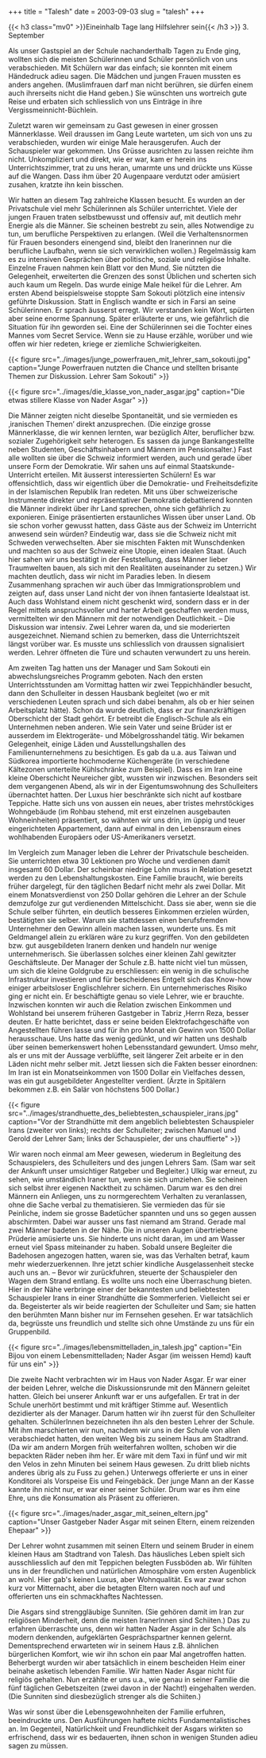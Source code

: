 +++
title = "Talesh"
date = 2003-09-03
slug = "talesh"
+++

{{< h3 class="mv0" >}}Eineinhalb Tage lang Hilfslehrer sein{{< /h3 >}}
3\. September

Als unser Gastspiel an der Schule nachanderthalb Tagen zu Ende ging, wollten sich die meisten Schülerinnen und Schüler persönlich von uns verabschieden. Mit Schülern war das einfach; sie konnten mit einem Händedruck adieu sagen. Die Mädchen und jungen Frauen mussten es anders angehen. (Muslimfrauen darf man nicht berühren, sie dürfen einem auch ihrerseits nicht die Hand geben.) Sie wünschten uns wortreich gute Reise und erbaten sich schliesslich von uns Einträge in ihre Vergissmeinnicht-Büchlein.

Zuletzt waren wir gemeinsam zu Gast gewesen in einer grossen Männerklasse. Weil draussen im Gang Leute warteten, um sich von uns zu verabschieden, wurden wir einige Male herausgerufen. Auch der Schauspieler war gekommen. Uns Grüsse ausrichten zu lassen reichte ihm nicht. Unkompliziert und direkt, wie er war, kam er herein ins Unterrichtszimmer, trat zu uns heran, umarmte uns und drückte uns Küsse auf die Wangen. Dass ihm über 20 Augenpaare verdutzt oder amüsiert zusahen, kratzte ihn kein bisschen.

Wir hatten an diesem Tag zahlreiche Klassen besucht. Es wurden an der Privatschule viel mehr Schülerinnen als Schüler unterrichtet. Viele der jungen Frauen traten selbstbewusst und offensiv auf, mit deutlich mehr Energie als die Männer. Sie scheinen bestrebt zu sein, alles Notwendige zu tun, um berufliche Perspektiven zu erlangen. (Weil die Verhaltensnormen für Frauen besonders einengend sind, bleibt den Iranerinnen nur die berufliche Laufbahn, wenn sie sich verwirklichen wollen.) Regelmässig kam es zu intensiven Gesprächen über politische, soziale und religiöse Inhalte. Einzelne Frauen nahmen kein Blatt vor den Mund. Sie nützten die Gelegenheit, erweiterten die Grenzen des sonst Üblichen und scherten sich auch kaum um Regeln. Das wurde einige Male heikel für die Lehrer. Am ersten Abend beispielsweise stoppte Sam Sokouti plötzlich eine intensiv geführte Diskussion. Statt in Englisch wandte er sich in Farsi an seine Schülerinnen. Er sprach äusserst erregt. Wir verstanden kein Wort, spürten aber seine enorme Spannung. Später erläuterte er uns, wie gefährlich die Situation für ihn geworden sei. Eine der Schülerinnen sei die Tochter eines Mannes vom Secret Service. Wenn sie zu Hause erzähle, worüber und wie offen wir hier redeten, kriege er ziemliche Schwierigkeiten.

{{< figure src="../images/junge_powerfrauen_mit_lehrer_sam_sokouti.jpg" caption="Junge Powerfrauen nutzten die Chance und stellten brisante Themen zur Diskussion. Lehrer Sam Sokouti" >}}

{{< figure src="../images/die_klasse_von_nader_asgar.jpg" caption="Die etwas stillere Klasse von Nader Asgar" >}}

Die Männer zeigten nicht dieselbe Spontaneität, und sie vermieden es ‚iranischen Themen’ direkt anzusprechen. (Die einzige grosse Männerklasse, die wir kennen lernten, war bezüglich Alter, beruflicher bzw. sozialer Zugehörigkeit sehr heterogen. Es sassen da junge Bankangestellte neben Studenten, Geschäftsinhabern und Männern im Pensionsalter.) Fast alle wollten sie über die Schweiz informiert werden, auch und gerade über unsere Form der Demokratie. Wir sahen uns auf einmal Staatskunde-Unterricht erteilen. Mit äusserst interessierten Schülern! Es war offensichtlich, dass wir eigentlich über die Demokratie- und Freiheitsdefizite in der Islamischen Republik Iran redeten. Mit uns über schweizerische Instrumente direkter und repräsentativer Demokratie debattierend konnten die Männer indirekt über ihr Land sprechen, ohne sich gefährlich zu exponieren. Einige präsentierten erstaunliches Wissen über unser Land. Ob sie schon vorher gewusst hatten, dass Gäste aus der Schweiz im Unterricht anwesend sein würden? Eindeutig war, dass sie die Schweiz nicht mit Schweden verwechselten. Aber sie mischten Fakten mit Wunschdenken und machten so aus der Schweiz eine Utopie, einen idealen Staat. (Auch hier sahen wir uns bestätigt in der Feststellung, dass Männer lieber Traumwelten bauen, als sich mit den Realitäten auseinander zu setzen.) Wir machten deutlich, dass wir nicht im Paradies leben. In diesem Zusammenhang sprachen wir auch über das Immigrationsproblem und zeigten auf, dass unser Land nicht der von ihnen fantasierte Idealstaat ist. Auch dass Wohlstand einem nicht geschenkt wird, sondern dass er in der Regel mittels anspruchsvoller und harter Arbeit geschaffen werden muss, vermittelten wir den Männern mit der notwendigen Deutlichkeit. – Die Diskussion war intensiv. Zwei Lehrer waren da, und sie moderierten ausgezeichnet. Niemand schien zu bemerken, dass die Unterrichtszeit längst vorüber war. Es musste uns schliesslich von draussen signalisiert werden. Lehrer öffneten die Türe und schauten verwundert zu uns herein.

Am zweiten Tag hatten uns der Manager und Sam Sokouti ein abwechslungsreiches Programm geboten. Nach den ersten Unterrichtsstunden am Vormittag hatten wir zwei Teppichhändler besucht, dann den Schulleiter in dessen Hausbank begleitet (wo er mit verschiedenen Leuten sprach und sich dabei benahm, als ob er hier seinen Arbeitsplatz hätte). Schon da wurde deutlich, dass er zur finanzkräftigen Oberschicht der Stadt gehört. Er betreibt die Englisch-Schule als ein Unternehmen neben anderen. Wie sein Vater und seine Brüder ist er ausserdem im Elektrogeräte- und Möbelgrosshandel tätig. Wir bekamen Gelegenheit, einige Läden und Ausstellungshallen des Familienunternehmens zu besichtigen. Es gab da u.a. aus Taiwan und Südkorea importierte hochmoderne Küchengeräte (in verschiedene Kältezonen unterteilte Kühlschränke zum Beispiel). Dass es im Iran eine kleine Oberschicht Neureicher gibt, wussten wir inzwischen. Besonders seit dem vergangenen Abend, als wir in der Eigentumswohnung des Schulleiters übernachtet hatten. Der Luxus hier beschränkte sich nicht auf kostbare Teppiche. Hatte sich uns von aussen ein neues, aber tristes mehrstöckiges Wohngebäude (im Rohbau stehend, mit erst einzelnen ausgebauten Wohneinheiten) präsentiert, so wähnten wir uns drin, im üppig und teuer eingerichteten Appartement, dann auf einmal in den Lebensraum eines wohlhabenden Europäers oder US-Amerikaners versetzt.

Im Vergleich zum Manager leben die Lehrer der Privatschule bescheiden. Sie unterrichten etwa 30 Lektionen pro Woche und verdienen damit insgesamt 60 Dollar. Der scheinbar niedrige Lohn muss in Relation gesetzt werden zu den Lebenshaltungskosten. Eine Familie braucht, wie bereits früher dargelegt, für den täglichen Bedarf nicht mehr als zwei Dollar. Mit einem Monatsverdienst von 250 Dollar gehören die Lehrer an der Schule demzufolge zur gut verdienenden Mittelschicht. Dass sie aber, wenn sie die Schule selber führten, ein deutlich besseres Einkommen erzielen würden, bestätigten sie selber. Warum sie stattdessen einen berufsfremden Unternehmer den Gewinn allein machen lassen, wunderte uns. Es mit Geldmangel allein zu erklären wäre zu kurz gegriffen. Von den gebildeten bzw. gut ausgebildeten Iranern denken und handeln nur wenige unternehmerisch. Sie überlassen solches einer kleinen Zahl gewitzter Geschäftsleute. Der Manager der Schule z.B. hatte nicht viel tun müssen, um sich die kleine Goldgrube zu erschliessen: ein wenig in die schulische Infrastruktur investieren und für bescheidenes Entgelt sich das Know-how einiger arbeitsloser Englischlehrer sichern. Ein unternehmerisches Risiko ging er nicht ein. Er beschäftigte genau so viele Lehrer, wie er brauchte.
Inzwischen konnten wir auch die Relation zwischen Einkommen und Wohlstand bei unserem früheren Gastgeber in Tabriz ,Herrn Reza, besser deuten. Er hatte berichtet, dass er seine beiden Elektrofachgeschäfte von Angestellten führen lasse und für ihn pro Monat ein Gewinn von 1500 Dollar herausschaue. Uns hatte das wenig gedünkt, und wir hatten uns deshalb über seinen bemerkenswert hohen Lebensstandard gewundert. Umso mehr, als er uns mit der Aussage verblüffte, seit längerer Zeit arbeite er in den Läden nicht mehr selber mit. Jetzt liessen sich die Fakten besser einordnen: Im Iran ist ein Monatseinkommen von 1500 Dollar ein Vielfaches dessen, was ein gut ausgebildeter Angestellter verdient. (Ärzte in Spitälern bekommen z.B. ein Salär von höchstens 500 Dollar.)

{{< figure src="../images/strandhuette_des_beliebtesten_schauspieler_irans.jpg" caption="Vor der Strandhütte mit dem angeblich beliebtesten Schauspieler Irans (zweiter von links); rechts der Schulleiter; zwischen Manuel und Gerold der Lehrer Sam; links der Schauspieler, der uns chauffierte" >}}

Wir waren noch einmal am Meer gewesen, wiederum in Begleitung des Schauspielers, des Schulleiters und des jungen Lehrers Sam. (Sam war seit der Ankunft unser umsichtiger Ratgeber und Begleiter.) Ulkig war erneut, zu sehen, wie umständlich Iraner tun, wenn sie sich umziehen. Sie scheinen sich selbst ihrer eigenen Nacktheit zu schämen. Darum war es den drei Männern ein Anliegen, uns zu normgerechtem Verhalten zu veranlassen, ohne die Sache verbal zu thematisieren. Sie vermieden das für sie Peinliche, indem sie grosse Badetücher spannten und uns so gegen aussen abschirmten. Dabei war ausser uns fast niemand am Strand. Gerade mal zwei Männer badeten in der Nähe. Die in unseren Augen übertriebene Prüderie amüsierte uns. Sie hinderte uns nicht daran, im und am Wasser erneut viel Spass miteinander zu haben. Sobald unsere Begleiter die Badehosen angezogen hatten, waren sie, was das Verhalten betraf, kaum mehr wiederzuerkennen. Ihre jetzt schier kindliche Ausgelassenheit stecke auch uns an. – Bevor wir zurückfuhren, steuerte der Schauspieler den Wagen dem Strand entlang. Es wollte uns noch eine Überraschung bieten. Hier in der Nähe verbringe einer der bekanntesten und beliebtesten Schauspieler Irans in einer Strandhütte die Sommerferien. Vielleicht sei er da. Begeisterter als wir beide reagierten der Schulleiter und Sam; sie hatten den berühmten Mann bisher nur im Fernsehen gesehen. Er war tatsächlich da, begrüsste uns freundlich und stellte sich ohne Umstände zu uns für ein Gruppenbild.

{{< figure src="../images/lebensmittelladen_in_talesh.jpg" caption="Ein Bijou von einem Lebensmittelladen; Nader Asgar (im weissen Hemd) kauft für uns ein" >}}

Die zweite Nacht verbrachten wir im Haus von Nader Asgar. Er war einer der beiden Lehrer, welche die Diskussionsrunde mit den Männern geleitet hatten. Gleich bei unserer Ankunft war er uns aufgefallen. Er trat in der Schule unerhört bestimmt und mit kräftiger Stimme auf. Wesentlich dezidierter als der Manager. Darum hatten wir ihn zuerst für den Schulleiter gehalten. SchülerInnen bezeichneten ihn als den besten Lehrer der Schule. Mit ihm marschierten wir nun, nachdem wir uns in der Schule von allen verabschiedet hatten, den weiten Weg bis zu seinem Haus am Stadtrand. (Da wir am andern Morgen früh weiterfahren wollten, schoben wir die bepackten Räder neben ihm her. Er wäre mit dem Taxi in fünf und wir mit den Velos in zehn Minuten bei seinem Haus gewesen. Zu dritt blieb nichts anderes übrig als zu Fuss zu gehen.) Unterwegs offerierte er uns in einer Konditorei als Vorspeise Eis und Feingebäck. Der junge Mann an der Kasse kannte ihn nicht nur, er war einer seiner Schüler. Drum war es ihm eine Ehre, uns die Konsumation als Präsent zu offerieren.

{{< figure src="../images/nader_asgar_mit_seinen_eltern.jpg" caption="Unser Gastgeber Nader Asgar mit seinen Eltern, einem reizenden Ehepaar" >}}

Der Lehrer wohnt zusammen mit seinen Eltern und seinem Bruder in einem kleinen Haus am Stadtrand von Talesh. Das häusliches Leben spielt sich ausschliesslich auf den mit Teppichen belegten Fussböden ab. Wir fühlten uns in der freundlichen und natürlichen Atmosphäre vom ersten Augenblick an wohl. Hier gab's keinen Luxus, aber Wohnqualität. Es war zwar schon kurz vor Mitternacht, aber die betagten Eltern waren noch auf und offerierten uns ein schmackhaftes Nachtessen.

Die Asgars sind strenggläubige Sunniten. (Sie gehören damit im Iran zur religiösen Minderheit, denn die meisten IranerInnen sind Schiiten.) Das zu erfahren überraschte uns, denn wir hatten Nader Asgar in der Schule als modern denkenden, aufgeklärten Gesprächspartner kennen gelernt. Dementsprechend erwarteten wir in seinem Haus z.B. ähnlichen bürgerlichen Komfort, wie wir ihn schon ein paar Mal angetroffen hatten. Beherbergt wurden wir aber tatsächlich in einem bescheiden Heim einer beinahe asketisch lebenden Familie. Wir hatten Nader Asgar nicht für religiös gehalten. Nun erzählte er uns u.a., wie genau in seiner Familie die fünf täglichen Gebetszeiten (zwei davon in der Nacht!) eingehalten werden. (Die Sunniten sind diesbezüglich strenger als die Schiiten.)

Was wir sonst über die Lebensgewohnheiten der Familie erfuhren, beeindruckte uns. Den Ausführungen haftete nichts Fundamentalistisches an. Im Gegenteil, Natürlichkeit und Freundlichkeit der Asgars wirkten so erfrischend, dass wir es bedauerten, ihnen schon in wenigen Stunden adieu sagen zu müssen.
